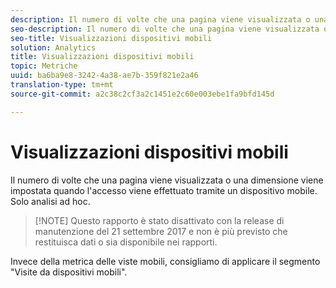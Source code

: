```yaml
---
description: Il numero di volte che una pagina viene visualizzata o una dimensione viene impostata quando l'accesso viene effettuato tramite un dispositivo mobile. Solo analisi ad hoc.
seo-description: Il numero di volte che una pagina viene visualizzata o una dimensione viene impostata quando l'accesso viene effettuato tramite un dispositivo mobile. Solo analisi ad hoc.
seo-title: Visualizzazioni dispositivi mobili
solution: Analytics
title: Visualizzazioni dispositivi mobili
topic: Metriche
uuid: ba6ba9e8-3242-4a38-ae7b-359f821e2a46
translation-type: tm+mt
source-git-commit: a2c38c2cf3a2c1451e2c60e003ebe1fa9bfd145d

---
```



# Visualizzazioni dispositivi mobili

Il numero di volte che una pagina viene visualizzata o una dimensione viene impostata quando l'accesso viene effettuato tramite un dispositivo mobile. Solo analisi ad hoc.

> [!NOTE] Questo rapporto è stato disattivato con la release di manutenzione del 21 settembre 2017 e non è più previsto che restituisca dati o sia disponibile nei rapporti.

Invece della metrica delle viste mobili, consigliamo di applicare il segmento "Visite da dispositivi mobili".
